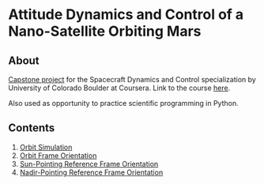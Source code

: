 #  Attitude Dynamics and Control of a Nano-Satellite Orbiting Mars

## About

[Capstone project](DynamicsCapstone-v3.pdf) for the Spacecraft Dynamics and Control specialization by University of Colorado Boulder at Coursera. 
Link to the course [here](https://www.coursera.org/specializations/spacecraft-dynamics-control).

Also used as opportunity to practice scientific programming in Python.


## Contents

1. [Orbit Simulation](mission01.py)
2. [Orbit Frame Orientation](mission01.py)
3. [Sun-Pointing Reference Frame Orientation](mission02.py)
4. [Nadir-Pointing Reference Frame Orientation](mission02.py)
